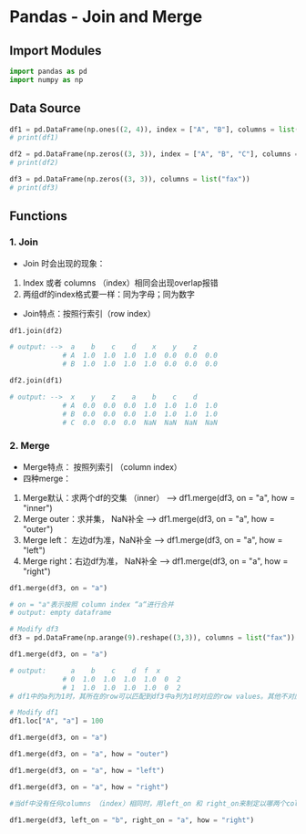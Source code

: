 # Pandas - Join and Merge

## Import Modules
```python
import pandas as pd
import numpy as np
```
## Data Source
```python
df1 = pd.DataFrame(np.ones((2, 4)), index = ["A", "B"], columns = list("abcd"))
# print(df1)

df2 = pd.DataFrame(np.zeros((3, 3)), index = ["A", "B", "C"], columns = list("xyz")) 
# print(df2)

df3 = pd.DataFrame(np.zeros((3, 3)), columns = list("fax")) 
# print(df3)
```

## Functions
### 1. Join
- Join 时会出现的现象：
1. Index 或者 columns （index）相同会出现overlap报错
2. 两组df的index格式要一样：同为字母；同为数字
- Join特点：按照行索引（row index）

```python
df1.join(df2)

# output: -->  a    b    c    d    x    y    z
             # A  1.0  1.0  1.0  1.0  0.0  0.0  0.0
             # B  1.0  1.0  1.0  1.0  0.0  0.0  0.0
```
```python
df2.join(df1) 

# output: -->  x    y    z    a    b    c    d
             # A  0.0  0.0  0.0  1.0  1.0  1.0  1.0
             # B  0.0  0.0  0.0  1.0  1.0  1.0  1.0
             # C  0.0  0.0  0.0  NaN  NaN  NaN  NaN
```

### 2. Merge
- Merge特点： 按照列索引 （column index）
- 四种merge：
1. Merge默认：求两个df的交集 （inner） --> df1.merge(df3, on = "a", how = "inner")
2. Merge outer：求并集， NaN补全 --> df1.merge(df3, on = "a", how = "outer")
3. Merge left： 左边df为准，NaN补全 --> df1.merge(df3, on = "a", how = "left")
4. Merge right：右边df为准， NaN补全 --> df1.merge(df3, on = "a", how = "right")

```python
df1.merge(df3, on = "a") 

# on = "a"表示按照 column index “a“进行合并 
# output: empty dataframe 
```
```python
# Modify df3
df3 = pd.DataFrame(np.arange(9).reshape((3,3)), columns = list("fax")) 

df1.merge(df3, on = "a")

# output:      a    b    c    d  f  x
             # 0  1.0  1.0  1.0  1.0  0  2
             # 1  1.0  1.0  1.0  1.0  0  2
# df1中的a列为1时，其所在的row可以匹配到df3中a列为1时对应的row values。其他不对应的rows不会被打印
```
```python
# Modify df1
df1.loc["A", "a"] = 100

df1.merge(df3, on = "a")

df1.merge(df3, on = "a", how = "outer")

df1.merge(df3, on = "a", how = "left")

df1.merge(df3, on = "a", how = "right")

#当df中没有任何columns （index）相同时，用left_on 和 right_on来制定以哪两个column为merge标准:

df1.merge(df3, left_on = "b", right_on = "a", how = "right")
```
